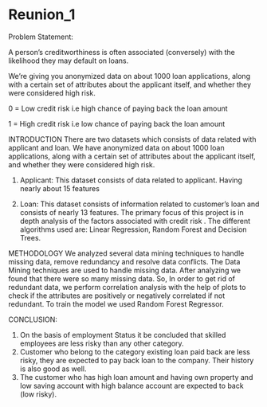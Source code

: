 # Reunion_1

Problem Statement:

A person’s creditworthiness is often associated (conversely) with the likelihood they may default on loans. 

We’re giving you anonymized data on about 1000 loan applications, along with a certain set of attributes about the applicant itself, and whether they were considered high risk.

0 = Low credit risk i.e high chance of paying back the loan amount

1 = High credit risk i.e low chance of paying back the loan amount

INTRODUCTION
There are two datasets which consists of data related with applicant and loan. We have anonymized data on about 1000 loan applications, along with a certain set of attributes about the applicant itself, and whether they were considered high risk.
1.	Applicant: This dataset consists of data related to applicant. Having nearly about 15 features

2.	Loan: This dataset consists of  information related to customer’s loan and consists of nearly 13 features.
 The primary focus of this project is in depth analysis of the factors associated with credit risk . The different algorithms used are: Linear Regression, Random Forest and Decision Trees.
 
 METHODOLOGY
We analyzed several data mining techniques to handle missing data, remove redundancy and resolve data conflicts. The Data Mining techniques are used to handle missing data. After analyzing we found that there were so many missing data. So, In order to get rid of redundant data, we perform correlation analysis with the help of plots to check if the attributes are positively or negatively correlated if not redundant. To train the model we used Random Forest Regressor. 

CONCLUSION:
1. On the basis of employment Status it be concluded that skilled employees are less risky than any other category.
2. Customer who belong to the category existing loan paid back are less risky, they are expected to pay back loan to the company. Their history is also good as well.
3. The customer who has high loan amount and having own property and low saving account with high balance account are expected to back (low risky). 

